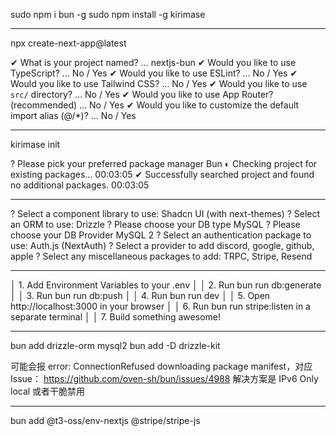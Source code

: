 sudo npm i bun -g
sudo npm install -g kirimase

----------------------------------------------------

npx create-next-app@latest
        
✔ What is your project named? … nextjs-bun
✔ Would you like to use TypeScript? … No / Yes
✔ Would you like to use ESLint? … No / Yes
✔ Would you like to use Tailwind CSS? … No / Yes
✔ Would you like to use `src/` directory? … No / Yes
✔ Would you like to use App Router? (recommended) … No / Yes
✔ Would you like to customize the default import alias (@/*)? … No / Yes

----------------------------------------------------
kirimase init

? Please pick your preferred package manager Bun
◐ Checking project for existing packages...                                                                                        00:03:05
✔ Successfully searched project and found no additional packages.                                                                 00:03:05

----------------------------------------------------

? Select a component library to use: Shadcn UI (with next-themes)
? Select an ORM to use: Drizzle
? Please choose your DB type MySQL
? Please choose your DB Provider MySQL 2
? Select an authentication package to use: Auth.js (NextAuth)
? Select a provider to add discord, google, github, apple
? Select any miscellaneous packages to add: TRPC, Stripe, Resend

----------------------------------------------------

 │  1. Add Environment Variables to your .env                                                           │
 │  2. Run bun run db:generate                                                                          │
 │  3. Run bun run db:push                                                                              │
 │  4. Run bun run dev                                                                                  │
 │  5. Open http://localhost:3000 in your browser                                                       │
 │  6. Run bun run stripe:listen in a separate terminal                                                 │
 │  7. Build something awesome!               

----------------------------------------------------

bun add drizzle-orm mysql2
bun add -D drizzle-kit

可能会报 error: ConnectionRefused downloading package manifest，对应 Issue：
https://github.com/oven-sh/bun/issues/4988
解决方案是 IPv6 Only local 或者干脆禁用

----------------------------------------------------

bun add @t3-oss/env-nextjs @stripe/stripe-js